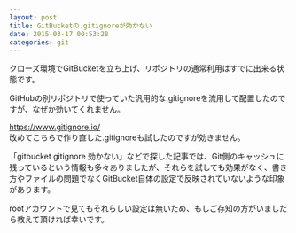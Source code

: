 ```yaml
---
layout: post
title: GitBucketの.gitignoreが効かない
date: 2015-03-17 00:53:28
categories: git
---
```

<!-- {% raw %} -->
<p>クローズ環境でGitBucketを立ち上げ、リポジトリの通常利用はすでに出来る状態です。</p>

<p>GitHubの別リポジトリで使っていた汎用的な.gitignoreを流用して配置したのですが、なぜか効いてくれません。</p>

<p><a href="https://www.gitignore.io/" rel="nofollow">https://www.gitignore.io/</a><br>
改めてこちらで作り直した.gitignoreも試したのですが効きません。</p>

<p>「gitbucket gitignore 効かない」などで探した記事では、Git側のキャッシュに残っているという情報も多々ありましたが、それらを試しても効果がなく、書き方やファイルの問題でなくGitBucket自体の設定で反映されていないような印象があります。</p>

<p>rootアカウントで見てもそれらしい設定は無いため、もしご存知の方がいましたら教えて頂ければ幸いです。</p>
<!-- {% endraw %} -->
